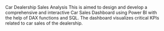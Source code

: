 Car Dealership Sales Analysis
This is aimed to design and develop a comprehensive and interactive Car Sales Dashboard using Power BI with the help of DAX functions and SQL. The dashboard visualizes critical KPIs related to car sales of the dealership.
